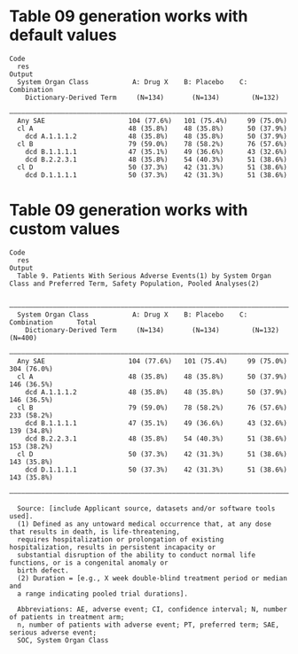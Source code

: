 # Table 09 generation works with default values

    Code
      res
    Output
      System Organ Class           A: Drug X    B: Placebo    C: Combination
        Dictionary-Derived Term     (N=134)       (N=134)        (N=132)    
      ——————————————————————————————————————————————————————————————————————
      Any SAE                     104 (77.6%)   101 (75.4%)     99 (75.0%)  
      cl A                        48 (35.8%)    48 (35.8%)      50 (37.9%)  
        dcd A.1.1.1.2             48 (35.8%)    48 (35.8%)      50 (37.9%)  
      cl B                        79 (59.0%)    78 (58.2%)      76 (57.6%)  
        dcd B.1.1.1.1             47 (35.1%)    49 (36.6%)      43 (32.6%)  
        dcd B.2.2.3.1             48 (35.8%)    54 (40.3%)      51 (38.6%)  
      cl D                        50 (37.3%)    42 (31.3%)      51 (38.6%)  
        dcd D.1.1.1.1             50 (37.3%)    42 (31.3%)      51 (38.6%)  

# Table 09 generation works with custom values

    Code
      res
    Output
      Table 9. Patients With Serious Adverse Events(1) by System Organ Class and Preferred Term, Safety Population, Pooled Analyses(2)
      
      ————————————————————————————————————————————————————————————————————————————————————
      System Organ Class           A: Drug X    B: Placebo    C: Combination      Total   
        Dictionary-Derived Term     (N=134)       (N=134)        (N=132)         (N=400)  
      ————————————————————————————————————————————————————————————————————————————————————
      Any SAE                     104 (77.6%)   101 (75.4%)     99 (75.0%)     304 (76.0%)
      cl A                        48 (35.8%)    48 (35.8%)      50 (37.9%)     146 (36.5%)
        dcd A.1.1.1.2             48 (35.8%)    48 (35.8%)      50 (37.9%)     146 (36.5%)
      cl B                        79 (59.0%)    78 (58.2%)      76 (57.6%)     233 (58.2%)
        dcd B.1.1.1.1             47 (35.1%)    49 (36.6%)      43 (32.6%)     139 (34.8%)
        dcd B.2.2.3.1             48 (35.8%)    54 (40.3%)      51 (38.6%)     153 (38.2%)
      cl D                        50 (37.3%)    42 (31.3%)      51 (38.6%)     143 (35.8%)
        dcd D.1.1.1.1             50 (37.3%)    42 (31.3%)      51 (38.6%)     143 (35.8%)
      ————————————————————————————————————————————————————————————————————————————————————
      
      Source: [include Applicant source, datasets and/or software tools used].
      (1) Defined as any untoward medical occurrence that, at any dose that results in death, is life-threatening,
      requires hospitalization or prolongation of existing hospitalization, results in persistent incapacity or
      substantial disruption of the ability to conduct normal life functions, or is a congenital anomaly or
      birth defect.
      (2) Duration = [e.g., X week double-blind treatment period or median and
      a range indicating pooled trial durations].
      
      Abbreviations: AE, adverse event; CI, confidence interval; N, number of patients in treatment arm;
      n, number of patients with adverse event; PT, preferred term; SAE, serious adverse event;
      SOC, System Organ Class

